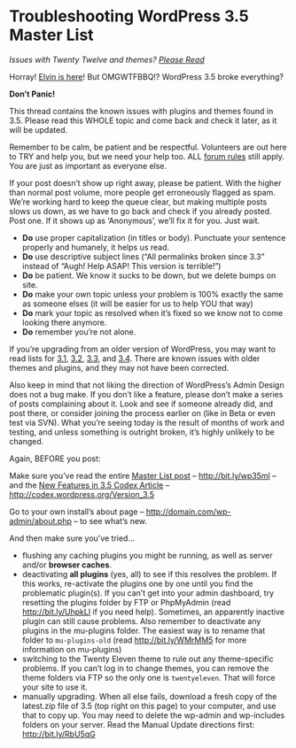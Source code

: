# Troubleshooting WordPress 3.5 Master List

_Issues with Twenty Twelve and themes? [Please Read](http://wordpress.org/support/topic/troubleshooting-wordpress-35-master-list?replies=4#post-3547427)_

Horray! [Elvin is here](http://wordpress.org/news/2012/12/elvin/)! But OMGWTFBBQ!? WordPress 3.5 broke everything?

**Don’t Panic!**

This thread contains the known issues with plugins and themes found in 3.5. Please read this WHOLE topic and come back and check it later, as it will be updated.

Remember to be calm, be patient and be respectful. Volunteers are out here to TRY and help you, but we need your help too. ALL [forum rules](http://codex.wordpress.org/Forum_Welcome) still apply. You are just as important as everyone else.

If your post doesn’t show up right away, please be patient. With the higher than normal post volume, more people get erroneously flagged as spam. We’re working hard to keep the queue clear, but making multiple posts slows us down, as we have to go back and check if you already posted. Post one. If it shows up as ‘Anonymous’, we’ll fix it for you. Just wait.

- **Do** use proper capitalization (in titles or body). Punctuate your sentence properly and humanely, it helps us read.
- **Do** use descriptive subject lines (“All permalinks broken since 3.3” instead of “Augh! Help ASAP! This version is terrible!”)
- **Do** be patient. We know it sucks to be down, but we delete bumps on site.
- **Do** make your own topic unless your problem is 100% exactly the same as someone elses (it will be easier for us to help YOU that way)
- **Do** mark your topic as resolved when it’s fixed so we know not to come looking there anymore.
- **Do** remember you’re not alone.

If you’re upgrading from an older version of WordPress, you may want to read lists for [3.1](http://wordpress.org/support/topic/troubleshooting-wordpress-31-master-list), [3.2](http://wordpress.org/support/topic/troubleshooting-wordpress-32-master-list), [3.3](http://wordpress.org/support/topic/troubleshooting-wordpress-33-master-list), and [3.4](http://wordpress.org/support/topic/troubleshooting-wordpress-34-master-list). There are known issues with older themes and plugins, and they may not have been corrected.

Also keep in mind that not liking the direction of WordPress’s Admin Design does not a bug make. If you don’t like a feature, please don’t make a series of posts complaining about it. Look and see if someone already did, and post there, or consider joining the process earlier on (like in Beta or even test via SVN). What you’re seeing today is the result of months of work and testing, and unless something is outright broken, it’s highly unlikely to be changed.

Again, BEFORE you post:

Make sure you’ve read the entire [Master List post](http://wordpress.org/support/topic/troubleshooting-wordpress-35-master-list) – http://bit.ly/wp35ml – and the [New Features in 3.5 Codex Article](http://codex.wordpress.org/Version_3.5) – http://codex.wordpress.org/Version_3.5

Go to your own install’s about page – http://domain.com/wp-admin/about.php – to see what’s new.

And then make sure you’ve tried…

- flushing any caching plugins you might be running, as well as server and/or **browser caches**.
- deactivating **all plugins** (yes, all) to see if this resolves the problem. If this works, re-activate the plugins one by one until you find the problematic plugin(s). If you can’t get into your admin dashboard, try resetting the plugins folder by FTP or PhpMyAdmin (read http://bit.ly/UhpkLl if you need help). Sometimes, an apparently inactive plugin can still cause problems. Also remember to deactivate any plugins in the mu-plugins folder. The easiest way is to rename that folder to `mu-plugins-old` (read http://bit.ly/WMrMM5 for more information on mu-plugins)
- switching to the Twenty Eleven theme to rule out any theme-specific problems. If you can’t log in to change themes, you can remove the theme folders via FTP so the only one is `twentyeleven`. That will force your site to use it.
- manually upgrading. When all else fails, download a fresh copy of the latest.zip file of 3.5 (top right on this page) to your computer, and use that to copy up. You may need to delete the wp-admin and wp-includes folders on your server. Read the Manual Update directions first: http://bit.ly/RbU5qG